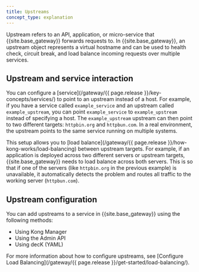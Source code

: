 ```yaml
---
title: Upstreams
concept_type: explanation
---
```


Upstream refers to an API, application, or micro-service that {{site.base_gateway}} forwards requests to.
In {{site.base_gateway}}, an upstream object represents a virtual hostname and can be used to health check, circuit break, and load balance incoming requests over multiple services.

## Upstream and service interaction

You can configure a [service](/gateway/{{ page.release }}/key-concepts/services/) to point to an upstream instead of a host. 
For example, if you have a service called `example_service` and an upstream called `example_upstream`, you can point `example_service` to `example_upstream` instead of specifying a host. 
The `example_upstream` upstream can then point to two different targets: `httpbin.org` and `httpbun.com`. 
In a real environment, the upstream points to the same service running on multiple systems.

This setup allows you to [load balance](/gateway/{{ page.release }}/how-kong-works/load-balancing) between upstream targets. 
For example, if an application is deployed across two different servers or upstream targets, {{site.base_gateway}} needs to load balance across both servers. 
This is so that if one of the servers (like `httpbin.org` in the previous example) is unavailable, it automatically detects the problem and routes all traffic to the working server (`httpbun.com`). 


## Upstream configuration

You can add upstreams to a service in {{site.base_gateway}} using the following methods:

* Using Kong Manager
* Using the Admin API
* Using decK (YAML)

For more information about how to configure upstreams, see [Configure Load Balancing](/gateway/{{ page.release }}/get-started/load-balancing/). 
